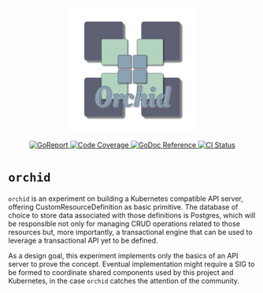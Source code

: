 <p align="center">
    <img alt="orchid logo" src="./assets/logo/orchid.png">
</p>
<p align="center">
    <a alt="GoReport" href="https://goreportcard.com/report/github.com/isutton/orchid">
        <img alt="GoReport" src="https://goreportcard.com/badge/github.com/isutton/orchid">
    </a>
    <a alt="Code Coverage" href="https://codecov.io/gh/isutton/orchid">
        <img alt="Code Coverage" src="https://codecov.io/gh/isutton/orchid/branch/master/graph/badge.svg">
    </a>
    <a href="https://godoc.org/github.com/isutton/orchid/pkg/orchid">
        <img alt="GoDoc Reference" src="https://godoc.org/github.com/isutton/orchid/pkg/orchid?status.svg">
    </a>
    <a alt="CI Status" href="https://travis-ci.com/isutton/orchid">
        <img alt="CI Status" src="https://travis-ci.com/isutton/orchid.svg?branch=master">
    </a>
<!--
    <a alt="Docker-Cloud Build Status" href="https://hub.docker.com/r/isutton/orchid">
        <img alt="Docker-Cloud Build Status" src="https://img.shields.io/docker/cloud/build/isutton/orchid.svg">
    </a>
  -->
</p>

# `orchid`

`orchid` is an experiment on building a Kubernetes compatible API server, offering
CustomResourceDefinition as basic primitive. The database of choice to store data associated with
those definitions is Postgres, which will be responsible not only for managing CRUD operations
related to those resources but, more importantly, a transactional engine that can be used to leverage
a transactional API yet to be defined.

As a design goal, this experiment implements only the basics of an API server to prove the concept.
Eventual implementation might require a SIG to be formed to coordinate shared components used by this
project and Kubernetes, in the case `orchid` catches the attention of the community.
